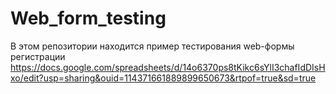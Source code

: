 # Web_form_testing
В этом репозитории находится пример тестирования web-формы регистрации
https://docs.google.com/spreadsheets/d/14o6370ps8tKikc6sYlI3chafIdDIsHxo/edit?usp=sharing&ouid=114371661889899650673&rtpof=true&sd=true 
